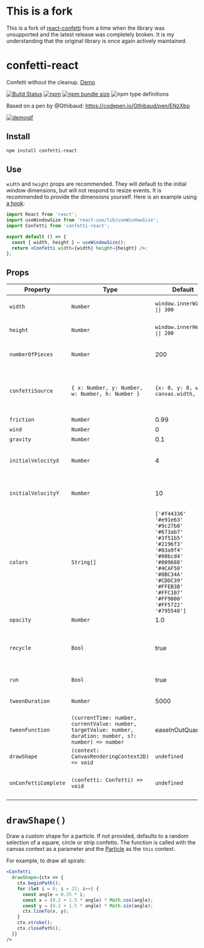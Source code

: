 # This is a fork

This is a fork of [react-confetti](https://github.com/alampros/react-confetti) from a time when the library was unsupported and the latest release was completely broken. It is my understanding that the original library is once again actively maintained.

# confetti-react

Confetti without the cleanup. [Demo](http://rkuykendall.github.io/confetti-react/)

[![Build Status](https://travis-ci.org/rkuykendall/confetti-react.svg?branch=master)](https://travis-ci.org/rkuykendall/confetti-react)
[![npm](https://img.shields.io/npm/v/confetti-react.svg)](https://www.npmjs.com/package/confetti-react)
[![npm bundle size](https://img.shields.io/bundlephobia/min/confetti-react.svg)](https://bundlephobia.com/result?p=confetti-react)
![npm type definitions](https://img.shields.io/npm/types/confetti-react.svg)

Based on a pen by @Gthibaud: https://codepen.io/Gthibaud/pen/ENzXbp

[![demogif][2]][1]

[1]: http://rkuykendall.github.com/confetti-react
[2]: https://user-images.githubusercontent.com/796717/113315634-7d24f800-92db-11eb-9a01-4c83413a5756.png 'demo gif'

## Install

```sh
npm install confetti-react
```

## Use

`width` and `height` props are recommended. They will default to the initial window dimensions, but will not respond to
resize events. It is recommended to provide the dimensions yourself. Here is an example using
[a hook](https://github.com/streamich/react-use/blob/master/docs/useWindowSize.md):

```jsx
import React from 'react';
import useWindowSize from 'react-use/lib/useWindowSize';
import Confetti from 'confetti-react';

export default () => {
  const { width, height } = useWindowSize();
  return <Confetti width={width} height={height} />;
};
```

## Props

| Property             | Type                                                                                                       | Default                                                                                                                                                                                                                                                                            | Description                                                           |
| -------------------- | ---------------------------------------------------------------------------------------------------------- | ---------------------------------------------------------------------------------------------------------------------------------------------------------------------------------------------------------------------------------------------------------------------------------- | --------------------------------------------------------------------- |
| `width`              | `Number`                                                                                                   | `window.innerWidth \|\| 300`                                                                                                                                                                                                                                                       | Width of the `<canvas>` element.                                      |
| `height`             | `Number`                                                                                                   | `window.innerHeight \|\| 200`                                                                                                                                                                                                                                                      | Height of the `<canvas>` element.                                     |
| `numberOfPieces`     | `Number`                                                                                                   | 200                                                                                                                                                                                                                                                                                | Number of confetti pieces at one time.                                |
| `confettiSource`     | `{ x: Number, y: Number, w: Number, h: Number }`                                                           | `{x: 0, y: 0, w: canvas.width, h:0}`                                                                                                                                                                                                                                               | Rectangle where the confetti should spawn. Default is across the top. |
| `friction`           | `Number`                                                                                                   | 0.99                                                                                                                                                                                                                                                                               |                                                                       |
| `wind`               | `Number`                                                                                                   | 0                                                                                                                                                                                                                                                                                  |                                                                       |
| `gravity`            | `Number`                                                                                                   | 0.1                                                                                                                                                                                                                                                                                |                                                                       |
| `initialVelocityX`   | `Number`                                                                                                   | 4                                                                                                                                                                                                                                                                                  | How fast confetti is emitted horizontally                             |
| `initialVelocityY`   | `Number`                                                                                                   | 10                                                                                                                                                                                                                                                                                 | How fast confetti is emitted vertically                               |
| `colors`             | `String[]`                                                                                                 | `['#f44336'`</br>`'#e91e63'`</br>`'#9c27b0'`</br>`'#673ab7'`</br>`'#3f51b5'`</br>`'#2196f3'`</br>`'#03a9f4'`</br>`'#00bcd4'`</br>`'#009688'`</br>`'#4CAF50'`</br>`'#8BC34A'`</br>`'#CDDC39'`</br>`'#FFEB3B'`</br>`'#FFC107'`</br>`'#FF9800'`</br>`'#FF5722'`</br>`'#795548']`</br> | All available Colors for the confetti pieces.                         |
| `opacity`            | `Number`                                                                                                   | 1.0                                                                                                                                                                                                                                                                                |                                                                       |
| `recycle`            | `Bool`                                                                                                     | true                                                                                                                                                                                                                                                                               | Keep spawning confetti after `numberOfPieces` pieces have been shown. |
| `run`                | `Bool`                                                                                                     | true                                                                                                                                                                                                                                                                               | Run the animation loop                                                |
| `tweenDuration`      | `Number`                                                                                                   | 5000                                                                                                                                                                                                                                                                               | How fast the confetti is added                                        |
| `tweenFunction`      | `(currentTime: number, currentValue: number, targetValue: number, duration: number, s?: number) => number` | easeInOutQuad                                                                                                                                                                                                                                                                      | See [tween-functions](https://github.com/chenglou/tween-functions)    |
| `drawShape`          | `(context: CanvasRenderingContext2D) => void`                                                              | `undefined`                                                                                                                                                                                                                                                                        | See below                                                             |
| `onConfettiComplete` | `(confetti: Confetti) => void`                                                                             | `undefined`                                                                                                                                                                                                                                                                        | Called when all confetti has fallen off-canvas.                       |

# `drawShape()`

Draw a custom shape for a particle. If not provided, defaults to a random selection of a square, circle or strip
confetto. The function is called with the canvas context as a parameter and the [Particle](src/Particle.ts) as the
`this` context.

For example, to draw all spirals:

```jsx
<Confetti
  drawShape={ctx => {
    ctx.beginPath();
    for (let i = 0; i < 22; i++) {
      const angle = 0.35 * i;
      const x = (0.2 + 1.5 * angle) * Math.cos(angle);
      const y = (0.2 + 1.5 * angle) * Math.sin(angle);
      ctx.lineTo(x, y);
    }
    ctx.stroke();
    ctx.closePath();
  }}
/>
```
